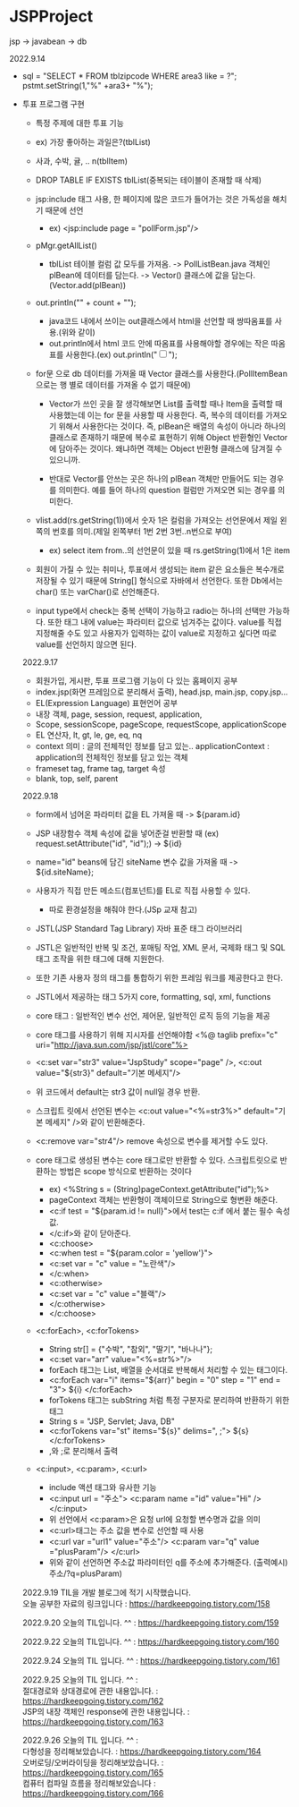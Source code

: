 # JSPProject
jsp -> javabean -> db 

2022.9.14

- sql = "SELECT * FROM tblzipcode WHERE area3 like = ?";
pstmt.setString(1,"%" +ara3+ "%");

- 투표 프로그램 구현
  - 특정 주제에 대한 투표 기능
  - ex) 가장 좋아하는 과일은?(tblList)
  - 사과, 수박, 귤, .. n(tblItem)
  
  - DROP TABLE IF EXISTS tblList(중복되는 테이블이 존재할 때 삭제)
  - jsp:include 태그 사용, 한 페이지에 많은 코드가 들어가는 것은 가독성을 해치기 때문에 선언
    - ex) <jsp:include page = "pollForm.jsp"/>
    
  - pMgr.getAllList()
    - tblList 테이블 컬럼 값 모두를 가져옴. -> PollListBean.java 객체인 plBean에 데이터를 담는다. -> Vector() 클래스에 값을 담는다.(Vector.add(plBean))
    
  - out.println("<tr><td>" + count + "</td></tr>");
    - java코드 내에서 쓰이는 out클래스에서 html을 선언할 때 쌍따옴표를 사용.(위와 같이)
    - out.println에서 html 코드 안에 따옴표를 사용해야할 경우에는 작은 따옴표를 사용한다.(ex) out.println("<input type = checkbox name = 'itemName'>");
    
  - for문 으로 db 데이터를 가져올 때 Vector 클래스를 사용한다.(PollItemBean으로는 행 별로 데이터를 가져올 수 없기 때문에)
    - Vector가 쓰인 곳을 잘 생각해보면 List를 출력할 때나 Item을 출력할 때 사용했는데 이는 for 문을 사용할 때 사용한다. 즉, 복수의 데이터를 가져오기 위해서
     사용한다는 것이다. 즉,  plBean은 배열의 속성이 아니라 하나의 클래스로 존재하기 때문에 복수로 표현하기 위해 Object 반환형인 Vector에 담아주는 것이다.
     왜냐하면 객체는 Object 반환형 클래스에 담겨질 수 있으니까.
    
    - 반대로 Vector를 안쓰는 곳은 하나의 plBean 객체만 만들어도 되는 경우를 의미한다. 예를 들어 하나의 question 컬럼만 가져오면 되는 경우를 의미한다.
     
  - vlist.add(rs.getString(1))에서 숫자 1은 컬럼을 가져오는 선언문에서 제일 왼쪽의 번호를 의미.(제일 왼쪽부터 1번 2번 3번..n번으로 부여)
    - ex) select item from..의 선언문이 있을 때 rs.getString(1)에서 1은 item
   
   - 회원이 가질 수 있는 취미나, 투표에서 생성되는 item 같은 요소들은 복수개로 저장될 수 있기 때문에 String[] 형식으로 자바에서 선언한다. 또한 Db에서는
   char() 또는 varChar()로 선언해준다.
  
   - input type에서 check는 중복 선택이 가능하고 radio는 하나의 선택만 가능하다. 또한 태그 내에 value는 파라미터 값으로 넘겨주는 값이다. value를 직접 지정해줄 수도 있고
   사용자가 입력하는 값이 value로 지정하고 싶다면 따로 value를 선언하지 않으면 된다.
   
   2022.9.17
   - 회원가입, 게시판, 투표 프로그램 기능이 다 있는 홈페이지 공부
    - index.jsp(화면 프레임으로 분리해서 출력), head.jsp, main.jsp, copy.jsp...
   - EL(Expression Language) 표현언어 공부
    - 내장 객체, page, session, request, application, 
    - Scope, sessionScope, pageScope, requestScope, applicationScope
    - EL 연산자, lt, gt, le, ge, eq, nq
    - context 의미 : 글의 전체적인 정보를 담고 있는.. applicationContext : application의 전체적인 정보를 담고 있는 객체
   - frameset tag, frame tag, target 속성
    - blank, top, self, parent
    
    2022.9.18
    - form에서 넘어온 파라미터 값을 EL 가져올 때 -> ${param.id}
    - JSP 내장함수 객체 속성에 값을 넣어준걸 반환할 때 (ex) request.setAttribute("id", "id");) -> ${id}
    - name="id" beans에 담긴 siteName 변수 값을 가져올 때 -> ${id.siteName};
    - 사용자가 직접 만든 메소드(컴포넌트)를 EL로 직접 사용할 수 있다.
      - 따로 환경설정을 해줘야 한다.(JSp 교재 참고)
  
    - JSTL(JSP Standard Tag Library) 자바 표준 태그 라이브러리
    - JSTL은 일반적인 반복 및 조건, 포매팅 작업, XML 문서, 국제화 태그 및 SQL 태그 조작을 위한 태그에 대해 지원한다.
    - 또한 기존 사용자 정의 태그를 통합하기 위한 프레임 워크를 제공한다고 한다.
    - JSTL에서 제공하는 태그 5가지 core, formatting, sql, xml, functions
    - core 태그 : 일반적인 변수 선언, 제어문, 일반적인 로직 등의 기능을 제공
    - core 태그를 사용하기 위해 지시자를 선언해야함 <%@ taglib prefix="c" uri="http://java.sun.com/jsp/jstl/core"%>
    - <c:set var="str3" value="JspStudy" scope="page" />, <c:out value="${str3}" default="기본 메세지"/> 
    - 위 코드에서 default는 str3 값이 null일 경우 반환.
    - 스크립트 릿에서 선언된 변수는 <c:out value="<%=str3%>" default="기본 메세지" />와 같이 반환해준다.
    - <c:remove var="str4"/> remove 속성으로 변수를 제거할 수도 있다. 
    - core 태그로 생성된 변수는 core 태그로만 반환할 수 있다. 스크립트릿으로 반환하는 방법은 scope 방식으로 반환하는 것이다
      - ex) <%String s = (String)pageContext.getAttribute("id");%>
      - pageContext 객체는 반환형이 객체이므로 String으로 형변환 해준다.
      - <c:if test = "${param.id != null}">에서 test는 c:if 에서 붙는 필수 속성 값.
      - </c:if>와 같이 닫아준다.
      - <c:choose> 
      - <c:when test = "${param.color = 'yellow'}">
      - <c:set var = "c" value = "노란색"/>
      - </c:when>
      - <c:otherwise>
      - <c:set var = "c" value ="블랙"/>
      - </c:otherwise>
      - </c:choose>
    - <c:forEach>, <c:forTokens>
      - String str[] = {"수박", "참외", "딸기", "바나나"};
      - <c:set var="arr" value="<%=str%>"/>
      - forEach 태그는 List, 배열을 순서대로 반복해서 처리할 수 있는 태그이다.
      - <c:forEach var="i" items="${arr}" begin = "0" step = "1" end = "3"> ${i} </c:forEach>
      - forTokens 태그는 subString 처럼 특정 구분자로 분리하여 반환하기 위한 태그
      - String s = "JSP, Servlet; Java, DB"
      - <c:forTokens var="st" items="${s}" delims=", ;"> ${s} </c:forTokens>
      - ,와 ;로 분리해서 출력
   - <c:input>, <c:param>, <c:url>
      - include 액션 태그와 유사한 기능
      - <c:input url = "주소"> <c:param name ="id" value="Hi" /> </c:input>
      - 위 선언에서 <c:param>은 요청 url에 요청할 변수명과 값을 의미
      - <c:url>태그는 주소 값을 변수로 선언할 때 사용
      - <c:url var ="url1" value="주소"/> <c:param var="q" value ="plusParam"/> </c:url>
      - 위와 같이 선언하면 주소값 파라미터인 q를 주소에 추가해준다. (출력예시) 주소/?q=plusParam)
  
  2022.9.19
  TIL을 개발 블로그에 적기 시작했습니다. </br>
  오늘 공부한 자료의 링크입니다 : https://hardkeepgoing.tistory.com/158
  
  2022.9.20
  오늘의 TIL입니다. ^^ : https://hardkeepgoing.tistory.com/159
  
  2022.9.22
  오늘의 TIL입니다. ^^ : https://hardkeepgoing.tistory.com/160
  
  2022.9.24
  오늘의 TIL 입니다. ^^ : https://hardkeepgoing.tistory.com/161
  
  2022.9.25
  오늘의 TIL 입니다. ^^ :</br> 
  절대경로와 상대경로에 관한 내용입니다. : https://hardkeepgoing.tistory.com/162
  </br>
  JSP의 내장 객체인 response에 관한 내용입니다. : https://hardkeepgoing.tistory.com/163
  
  2022.9.26
  오늘의 TIL 입니다. ^^ :</br> 
  다형성을 정리해보았습니다. : https://hardkeepgoing.tistory.com/164
  </br>
  오버로딩/오버라이딩을 정리해보았습니다. : https://hardkeepgoing.tistory.com/165
  </br>
  컴퓨터 컴파일 흐름을 정리해보았습니다 : https://hardkeepgoing.tistory.com/166
  
